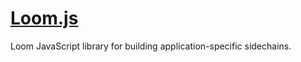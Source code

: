 # [Loom.js](https://loomx.io)

Loom JavaScript library for building application-specific sidechains.
